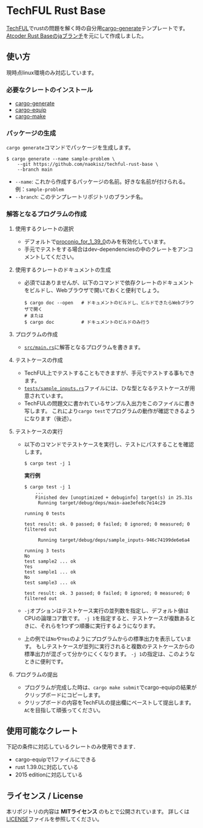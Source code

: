 <!-- -*- coding:utf-8-unix -*- -->

# TechFUL Rust Base

[TechFUL](https://techful-programming.com/)でrustの問題を解く時の自分用[cargo-generate](https://crates.io/crates/cargo-generate)テンプレートです。  
[Atcoder Rust Baseのjaブランチ](https://github.com/rust-lang-ja/atcoder-rust-base/tree/ja)を元にして作成しました。


## 使い方

現時点linux環境のみ対応しています。

### 必要なクレートのインストール

* [cargo-generate](https://crates.io/crates/cargo-generate)
* [cargo-equip](https://crates.io/crates/cargo-equip)
* [cargo-make](https://crates.io/crates/cargo-make)

### パッケージの生成

`cargo generate`コマンドでパッケージを生成します。

```console
$ cargo generate --name sample-problem \
    --git https://github.com/naokisz/techful-rust-base \
    --branch main
```

- `--name`: これから作成するパッケージの名前。好きな名前が付けられる。例：`sample-problem`
- `--branch`: このテンプレートリポジトリのブランチ名。


### 解答となるプログラムの作成

1. 使用するクレートの選択
   - デフォルトで[proconio\_for\_1\_39\_0](https://github.com/naokisz/proconio-rs-for-1.39.0)のみを有効化しています。
   - 手元でテストをする場合はdev-dependenciesの中のクレートをアンコメントしてください。

1. 使用するクレートのドキュメントの生成
   - 必須ではありませんが、以下のコマンドで依存クレートのドキュメントをビルドし、Webブラウザで開いておくと便利でしょう。

      ```console
      $ cargo doc --open   # ドキュメントのビルドし、ビルドできたらWebブラウザで開く
      # または
      $ cargo doc          # ドキュメントのビルドのみ行う
      ```

1. プログラムの作成
   - [`src/main.rs`](./src/main.rs)に解答となるプログラムを書きます。

1. テストケースの作成
   - TechFUL上でテストすることもできますが、手元でテストする事もできます。
   - [`tests/sample_inputs.rs`](./tests/sample_inputs.rs)ファイルには、ひな型となるテストケースが用意されています。
   - TechFULの問題文に書かれているサンプル入出力をこのファイルに書き写します。
     これにより`cargo test`でプログラムの動作が確認できるようになります（後述）。

1. テストケースの実行
   - 以下のコマンドでテストケースを実行し、テストにパスすることを確認します。

      ```console
      $ cargo test -j 1
      ```

      **実行例**

      ```console
      $ cargo test -j 1
          ...
          Finished dev [unoptimized + debuginfo] target(s) in 25.31s
           Running target/debug/deps/main-aae3efe8c7e14c29

      running 0 tests

      test result: ok. 0 passed; 0 failed; 0 ignored; 0 measured; 0 filtered out

           Running target/debug/deps/sample_inputs-946c74199de6e6a4

      running 3 tests
      No
      test sample2 ... ok
      Yes
      test sample1 ... ok
      No
      test sample3 ... ok

      test result: ok. 3 passed; 0 failed; 0 ignored; 0 measured; 0 filtered out
      ```

   - `-j`オプションはテストケース実行の並列数を指定し、デフォルト値はCPUの論理コア数です。
     `-j 1`を指定すると、テストケースが複数あるときに、それらを1つずつ順番に実行するようになります。
   - 上の例では`No`や`Yes`のようにプログラムからの標準出力を表示しています。
     もしテストケースが並列に実行されると複数のテストケースからの標準出力が混ざって分かりにくくなります。
     `-j 1`の指定は、このようなときに便利です。


1. プログラムの提出
   - プログラムが完成した時は、`cargo make submit`でcargo-equipの結果がクリップボードにコピーします。
   - クリップボードの内容をTechFULの提出欄にペーストして提出します。
     `AC`を目指して頑張ってください。


## 使用可能なクレート

下記の条件に対応しているクレートのみ使用できます．

* cargo-equipで1ファイルにできる
* rust 1.39.0に対応している
* 2015 editionに対応している


## ライセンス / License

本リポジトリの内容は **MITライセンス** のもとで公開されています。
詳しくは[LICENSE][license-file]ファイルを参照してください。

[license-file]: ./LICENSE
